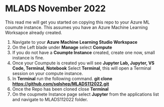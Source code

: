 # MLADS November 2022

This read me will get you started on copying this repo to your Azure ML coumute instance. This assumes you have an Azure Machine Learning Worksapce already created. 

1. Navigate to your **Azure Machine Learning Studio Workspace**
2. On the Left blade under **Manage** select **Compute**
3. If you do not have a **Coumpte Instance** created, create one now, small instance is fine.
4. Once your Coumpute is created you will see **Jupyter Lab, Jupyter, VS Code, Terminal, Notebook** Select **Terminal**, this will open a Terminal session on your compute instance. 
5. In **Terminal** run the following command.  **git clone https://github.com/sqlshep/MLADS112022.git**
6. Once the Repo has been cloned close **Terminal**
7. On the coupmete Instance page select **Jupyter** from the applications list and navigate to MLADS112022 folder. 
